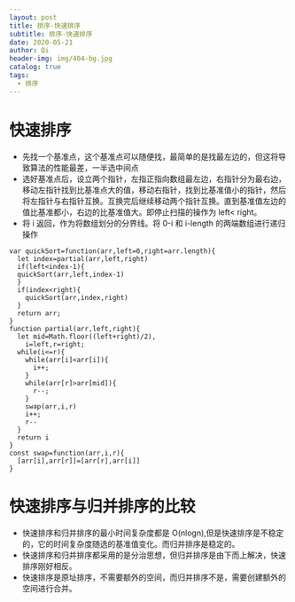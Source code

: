 ```yaml
---
layout: post
title: 排序-快速排序
subtitle: 排序-快速排序
date: 2020-05-21
author: Qi
header-img: img/404-bg.jpg
catalog: true
tags:
  - 排序
---
```


# 快速排序

- 先找一个基准点，这个基准点可以随便找，最简单的是找最左边的，但这将导致算法的性能最差，一半选中间点
- 选好基准点后，设立两个指针，左指正指向数组最左边，右指针分为最右边，移动左指针找到比基准点大的值，移动右指针，找到比基准值小的指针，然后将左指针与右指针互换。互换完后继续移动两个指针互换。直到基准值左边的值比基准都小，右边的比基准值大。即停止扫描的操作为 left< right。
- 将 i 返回，作为将数组划分的分界线。将 0-i 和 i-length 的两端数组进行递归操作

```
var quickSort=function(arr,left=0,right=arr.length){
  let index=partial(arr,left,right)
  if(left<index-1){
  quickSort(arr,left,index-1)
  }
  if(index<right){
    quickSort(arr,index,right)
  }
  return arr;
}
function partial(arr,left,right){
  let mid=Math.floor((left+right)/2),
    i=left,r=right;
  while(i<=r){
    while(arr[i]<arr[i]){
      i++;
    }
    while(arr[r]>arr[mid]){
      r--;
    }
    swap(arr,i,r)
    i++;
    r--
  }
  return i
}
const swap=function(arr,i,r){
  [arr[i],arr[r]]=[arr[r],arr[i]]
}
```

# 快速排序与归并排序的比较

- 快速排序和归并排序的最小时间复杂度都是 O(nlogn),但是快速排序是不稳定的，它的时间复杂度随选的基准值变化。而归并排序是稳定的。
- 快速排序和归并排序都采用的是分治思想，但归并排序是由下而上解决，快速排序刚好相反。
- 快速排序是原址排序，不需要额外的空间，而归并排序不是，需要创建额外的空间进行合并。

